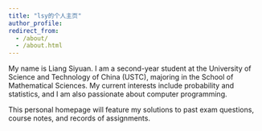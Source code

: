 ```yaml
---
title: "lsy的个人主页"
author_profile: 
redirect_from: 
  - /about/
  - /about.html
---
```


My name is Liang Siyuan. I am a second-year student at the University of Science and Technology of China (USTC), majoring in the School of Mathematical Sciences. My current interests include probability and statistics, and I am also passionate about computer programming.

This personal homepage will feature my solutions to past exam questions, course notes, and records of assignments.

